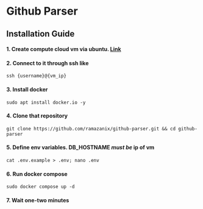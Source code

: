# Github Parser

## Installation Guide
#### 1. Create compute cloud vm via ubuntu. [Link](https://yandex.cloud/ru/services/compute)
#### 2. Connect to it through ssh like
    ssh {username}@{vm_ip}
#### 3. Install docker
    sudo apt install docker.io -y
#### 4. Clone that repository
    git clone https://github.com/ramazanix/github-parser.git && cd github-parser
#### 5. Define env variables. DB_HOSTNAME _must be_ ip of vm
    cat .env.example > .env; nano .env
#### 6. Run docker compose
    sudo docker compose up -d
#### 7. Wait one-two minutes
